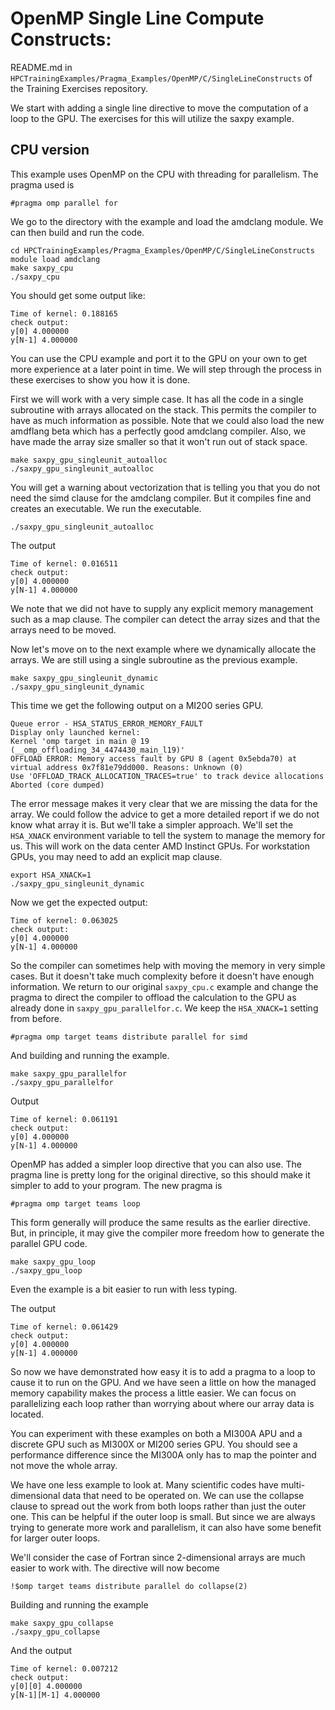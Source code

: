 # OpenMP Single Line Compute Constructs:

README.md in `HPCTrainingExamples/Pragma_Examples/OpenMP/C/SingleLineConstructs` of the Training Exercises repository.

We start with adding a single line directive to move the computation of a loop to the GPU. The exercises for this will utilize
the saxpy example.

## CPU version

This example uses OpenMP on the CPU with threading for parallelism. The pragma used is

```
#pragma omp parallel for
```

We go to the directory with the example and load the amdclang module. We can then build and run the code.

```
cd HPCTrainingExamples/Pragma_Examples/OpenMP/C/SingleLineConstructs
module load amdclang
make saxpy_cpu
./saxpy_cpu
```

You should get some output like:

```
Time of kernel: 0.188165
check output:
y[0] 4.000000
y[N-1] 4.000000
```

You can use the CPU example and port it to the GPU on your own to get more experience at a later point in time. We will step
through the process in these exercises to show you how it is done.

First we will work with a very simple case. It has all the code in a single subroutine with
arrays allocated on the stack. This permits the compiler to have as much information as possible. Note that we could
also load the new amdflang beta which has a perfectly good amdclang
compiler. Also, we have made the array size smaller so that it won't run out of stack space.

```
make saxpy_gpu_singleunit_autoalloc
./saxpy_gpu_singleunit_autoalloc
```

You will get a warning about vectorization that is telling you that you do not need the simd clause for the amdclang compiler. But
it compiles fine and creates an executable. We run the executable.

```
./saxpy_gpu_singleunit_autoalloc
```

The output

```
Time of kernel: 0.016511
check output:
y[0] 4.000000
y[N-1] 4.000000
```

We note that we did not have to supply any explicit memory management such as a map clause. The compiler can detect the array sizes
and that the arrays need to be moved.

Now let's move on to the next example where we dynamically allocate the arrays. We are still using a single subroutine as the previous
example.

```
make saxpy_gpu_singleunit_dynamic
./saxpy_gpu_singleunit_dynamic
```

This time we get the following output on a MI200 series GPU.

```
Queue error - HSA_STATUS_ERROR_MEMORY_FAULT
Display only launched kernel:
Kernel 'omp target in main @ 19 (__omp_offloading_34_4474430_main_l19)'
OFFLOAD ERROR: Memory access fault by GPU 8 (agent 0x5ebda70) at virtual address 0x7f81e79dd000. Reasons: Unknown (0)
Use 'OFFLOAD_TRACK_ALLOCATION_TRACES=true' to track device allocations
Aborted (core dumped)
```

The error message makes it very clear that we are missing the data for the array. We could follow the advice to get a
more detailed report if we do not know what array it is. But we'll take a simpler approach. We'll set the
`HSA_XNACK` environment variable to tell the system to manage the memory for us. This will work on the data center
AMD Instinct GPUs. For workstation GPUs, you may need to add an explicit map clause.

```
export HSA_XNACK=1
./saxpy_gpu_singleunit_dynamic
```

Now we get the expected output:

```
Time of kernel: 0.063025
check output:
y[0] 4.000000
y[N-1] 4.000000
```

So the compiler can sometimes help with moving the memory in very simple cases. But it doesn't take much complexity before
it doesn't have enough information. We return to our original `saxpy_cpu.c` example and change the pragma to direct the
compiler to offload the calculation to the GPU as already done in `saxpy_gpu_parallelfor.c`. We keep the `HSA_XNACK=1`
setting from before.

```
#pragma omp target teams distribute parallel for simd
```

And building and running the example.

```
make saxpy_gpu_parallelfor
./saxpy_gpu_parallelfor
```

Output

```
Time of kernel: 0.061191
check output:
y[0] 4.000000
y[N-1] 4.000000
```

OpenMP has added a simpler loop directive that you can also use. The pragma line is pretty long for
the original directive, so this should make it simpler to add to your program. The new pragma is

```
#pragma omp target teams loop
```

This form generally will produce the same results as the earlier directive. But, in principle, it
may give the compiler more freedom how to generate the parallel GPU code.

```
make saxpy_gpu_loop
./saxpy_gpu_loop
```

Even the example is a bit easier to run with less typing.

The output

```
Time of kernel: 0.061429
check output:
y[0] 4.000000
y[N-1] 4.000000
```

So now we have demonstrated how easy it is to add a pragma to a loop to cause it to run on the GPU. And we have seen a
little on how the managed memory capability makes the process a little easier. We can focus on parallelizing each
loop rather than worrying about where our array data is located.

You can experiment with these examples on both a MI300A APU and a discrete GPU such as MI300X or MI200 series GPU. You
should see a performance difference since the MI300A only has to map the pointer and not move the whole array.

We have one less example to look at. Many scientific codes have multi-dimensional data that need to be operated on.
We can use the collapse clause to spread out the work from both loops rather than just the outer one. This can
be helpful if the outer loop is small. But since we are always trying to generate more work and parallelism, it
can also have some benefit for larger outer loops.

We'll consider the case of Fortran since 2-dimensional arrays are much easier to work with.
The directive will now become

```
!$omp target teams distribute parallel do collapse(2)
```

Building and running the example

```
make saxpy_gpu_collapse
./saxpy_gpu_collapse
```

And the output

```
Time of kernel: 0.007212
check output:
y[0][0] 4.000000
y[N-1][M-1] 4.000000
```
